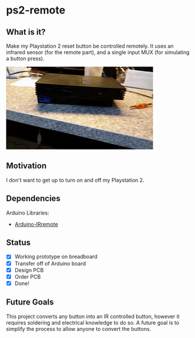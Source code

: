 # ps2-remote

## What is it?
Make my Playstation 2 reset button be controlled remotely. It uses an
infrared sensor (for the remote part), and a single input MUX (for
simulating a button press).

![PS2 Remote Demo](https://raw.githubusercontent.com/mcastorina/ps2-remote/master/images/demo.gif)

## Motivation
I don't want to get up to turn on and off my Playstation 2.

## Dependencies
Arduino Libraries:

* [Arduino-IRremote](https://github.com/shirriff/Arduino-IRremote)

## Status
- [x] Working prototype on breadboard
- [x] Transfer off of Arduino board
- [x] Design PCB
- [x] Order PCB
- [x] Done!

## Future Goals
This project converts any button into an IR controlled button, however
it requires soldering and electrical knowledge to do so. A future goal
is to simplify the process to allow anyone to convert the buttons.
